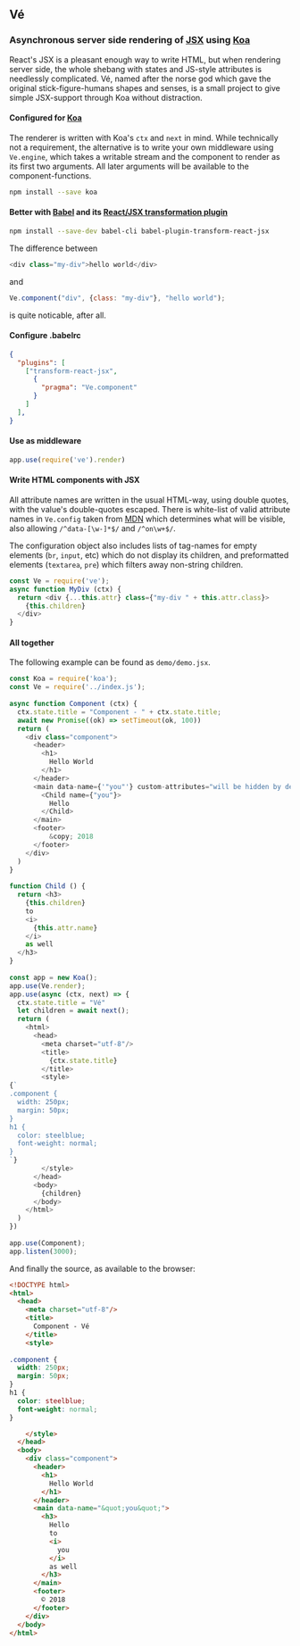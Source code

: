 

## Vé
### Asynchronous server side rendering of [JSX](https://babeljs.io/docs/plugins/transform-react-jsx/) using [Koa](http://koajs.com/)

React's JSX is a pleasant enough way to write HTML, but when rendering server side, the whole shebang with states and JS-style attributes is needlessly complicated. Vé, named after the norse god which gave the original stick-figure-humans shapes and senses, is a small project to give simple JSX-support through Koa without distraction.

#### Configured for [Koa](http://koajs.com/)

The renderer is written with Koa's `ctx` and `next` in mind. While technically not a requirement, the alternative is to write your own middleware using `Ve.engine`, which takes a writable stream and the component to render as its first two arguments. All later arguments will be available to the component-functions.

```sh
npm install --save koa
```

#### Better with [Babel](https://babeljs.io/) and its [React/JSX transformation plugin](https://babeljs.io/docs/plugins/transform-react-jsx/)

```sh
npm install --save-dev babel-cli babel-plugin-transform-react-jsx
```

The difference between
```javascript
<div class="my-div">hello world</div>
```
and
```javascript
Ve.component("div", {class: "my-div"}, "hello world");
```
is quite noticable, after all.
#### Configure .babelrc

```json
{
  "plugins": [
    ["transform-react-jsx",
      {
        "pragma": "Ve.component"
      }
    ]
  ],
}
```


#### Use as middleware

```javascript
app.use(require('ve').render)
```

#### Write HTML components with JSX
All attribute names are written in the usual HTML-way, using double quotes, with the value's double-quotes escaped. There is white-list of valid attribute names in `Ve.config` taken from [MDN](https://developer.mozilla.org/en-US/docs/Web/HTML/Attributes) which determines what will be visible, also allowing `/^data-[\w-]*$/` and `/^on\w+$/`.

The configuration object also includes lists of tag-names for empty elements (`br`, `input`, etc) which do not display its children, and preformatted elements (`textarea`, `pre`) which filters away non-string children.

```javascript
const Ve = require('ve');
async function MyDiv (ctx) {
  return <div {...this.attr} class={"my-div " + this.attr.class}>
    {this.children}
  </div>
}
```


#### All together

The following example can be found as `demo/demo.jsx`.

```javascript
const Koa = require('koa');
const Ve = require('../index.js');
 
async function Component (ctx) {
  ctx.state.title = "Component - " + ctx.state.title;
  await new Promise((ok) => setTimeout(ok, 100))
  return (
    <div class="component">
      <header>
        <h1>
          Hello World
        </h1>
      </header>
      <main data-name={'"you"'} custom-attributes="will be hidden by default">
        <Child name={"you"}> 
          Hello
        </Child>
      </main>
      <footer>
          &copy; 2018
      </footer>
    </div>
  )
}
 
function Child () {
  return <h3>
    {this.children}
    to
    <i>
      {this.attr.name}
    </i>
    as well
  </h3>
}
 
const app = new Koa();
app.use(Ve.render);
app.use(async (ctx, next) => {
  ctx.state.title = "Vé"
  let children = await next();
  return (
    <html>
      <head>
        <meta charset="utf-8"/>
        <title>
          {ctx.state.title}
        </title>
        <style>
{`
.component {
  width: 250px;
  margin: 50px;
}
h1 {
  color: steelblue;
  font-weight: normal;
}
`}
        </style>
      </head>
      <body>
        {children}
      </body>
    </html>
  )
})
 
app.use(Component);
app.listen(3000);
```

And finally the source, as available to the browser:

```html
<!DOCTYPE html>
<html>
  <head>
    <meta charset="utf-8"/>
    <title>
      Component - Vé
    </title>
    <style>
      
.component {
  width: 250px;
  margin: 50px;
}
h1 {
  color: steelblue;
  font-weight: normal;
}

    </style>
  </head>
  <body>
    <div class="component">
      <header>
        <h1>
          Hello World
        </h1>
      </header>
      <main data-name="&quot;you&quot;">
        <h3>
          Hello
          to
          <i>
            you
          </i>
          as well
        </h3>
      </main>
      <footer>
        © 2018
      </footer>
    </div>
  </body>
</html>
```